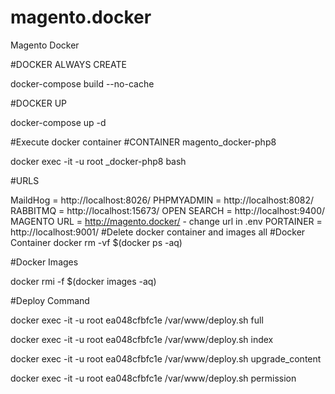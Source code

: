 # magento.docker
Magento  Docker

#DOCKER ALWAYS CREATE

docker-compose build --no-cache

#DOCKER UP

docker-compose up -d

#Execute docker container
#CONTAINER magento_docker-php8


docker exec -it -u root _docker-php8 bash 


#URLS

MaildHog =   http://localhost:8026/
PHPMYADMIN = http://localhost:8082/
RABBITMQ =    http://localhost:15673/
OPEN SEARCH = http://localhost:9400/
MAGENTO URL = http://magento.docker/  - change url in .env
PORTAINER = http://localhost:9001/
#Delete docker container and images all
#Docker Container
docker rm -vf $(docker ps -aq)

#Docker Images

docker rmi -f $(docker images -aq)


#Deploy Command

docker exec -it -u root ea048cfbfc1e  /var/www/deploy.sh full

docker exec -it -u root ea048cfbfc1e  /var/www/deploy.sh index

docker exec -it -u root ea048cfbfc1e  /var/www/deploy.sh upgrade_content

docker exec -it -u root ea048cfbfc1e  /var/www/deploy.sh permission

